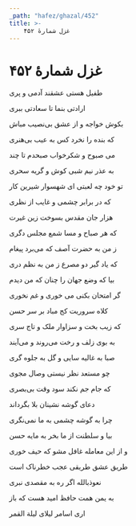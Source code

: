 ```yaml
---
_path: "hafez/ghazal/452"
title: >-
    غزل شمارهٔ ۴۵۲
---
```

# غزل شمارهٔ ۴۵۲

<div class="b" id="bn1"><div class="m1"><p>طفیل هستی عشقند آدمی و پری</p></div>
<div class="m2"><p>ارادتی بنما تا سعادتی ببری</p></div></div>
<div class="b" id="bn2"><div class="m1"><p>بکوش خواجه و از عشق بی‌نصیب مباش</p></div>
<div class="m2"><p>که بنده را نخرد کس به عیب بی‌هنری</p></div></div>
<div class="b" id="bn3"><div class="m1"><p>می صبوح و شکرخواب صبحدم تا چند</p></div>
<div class="m2"><p>به عذر نیم شبی کوش و گریه سحری</p></div></div>
<div class="b" id="bn4"><div class="m1"><p>تو خود چه لعبتی ای شهسوار شیرین کار</p></div>
<div class="m2"><p>که در برابر چشمی و غایب از نظری</p></div></div>
<div class="b" id="bn5"><div class="m1"><p>هزار جان مقدس بسوخت زین غیرت</p></div>
<div class="m2"><p>که هر صباح و مسا شمع مجلس دگری</p></div></div>
<div class="b" id="bn6"><div class="m1"><p>ز من به حضرت آصف که می‌برد پیغام</p></div>
<div class="m2"><p>که یاد گیر دو مصرع ز من به نظم دری</p></div></div>
<div class="b" id="bn7"><div class="m1"><p>بیا که وضع جهان را چنان که من دیدم</p></div>
<div class="m2"><p>گر امتحان بکنی می خوری و غم نخوری</p></div></div>
<div class="b" id="bn8"><div class="m1"><p>کلاه سروریت کج مباد بر سر حسن</p></div>
<div class="m2"><p>که زیب بخت و سزاوار ملک و تاج سری</p></div></div>
<div class="b" id="bn9"><div class="m1"><p>به بوی زلف و رخت می‌روند و می‌آیند</p></div>
<div class="m2"><p>صبا به غالیه سایی و گل به جلوه گری</p></div></div>
<div class="b" id="bn10"><div class="m1"><p>چو مستعد نظر نیستی وصال مجوی</p></div>
<div class="m2"><p>که جام جم نکند سود وقت بی‌بصری</p></div></div>
<div class="b" id="bn11"><div class="m1"><p>دعای گوشه نشینان بلا بگرداند</p></div>
<div class="m2"><p>چرا به گوشه چشمی به ما نمی‌نگری</p></div></div>
<div class="b" id="bn12"><div class="m1"><p>بیا و سلطنت از ما بخر به مایه حسن</p></div>
<div class="m2"><p>و از این معامله غافل مشو که حیف خوری</p></div></div>
<div class="b" id="bn13"><div class="m1"><p>طریق عشق طریقی عجب خطرناک است</p></div>
<div class="m2"><p>نعوذبالله اگر ره به مقصدی نبری</p></div></div>
<div class="b" id="bn14"><div class="m1"><p>به یمن همت حافظ امید هست که باز</p></div>
<div class="m2"><p>اری اسامر لیلای لیلة القمر</p></div></div>
